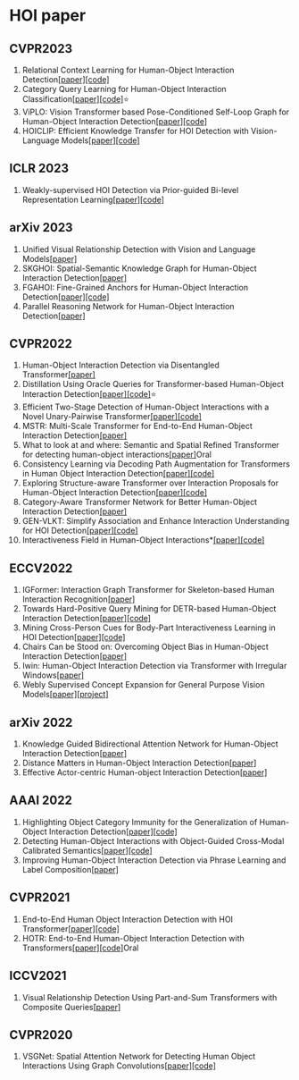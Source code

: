 # HOI paper
##  CVPR2023
1. Relational Context Learning for Human-Object Interaction Detection[[paper]](https://arxiv.org/pdf/2304.04997.pdf)[[code]](https://github.com/OreoChocolate/MUREN)
2. Category Query Learning for Human-Object Interaction Classification[[paper]](https://arxiv.org/pdf/2303.14005.pdf)[[code]](https://github.com/charles-xie/CQL)⭐
3. ViPLO: Vision Transformer based Pose-Conditioned Self-Loop Graph for Human-Object Interaction Detection[[paper]](https://arxiv.org/pdf/2304.08114v1.pdf)[[code]](https://github.com/Jeeseung-Park/ViPLO)
4. HOICLIP: Efficient Knowledge Transfer for HOI Detection with Vision-Language Models[[paper]](https://arxiv.org/pdf/2303.15786.pdf)[[code]](https://github.com/Artanic30/HOICLIP)

## ICLR 2023
1. Weakly-supervised HOI Detection via Prior-guided Bi-level Representation Learning[[paper]](https://arxiv.org/pdf/2303.01313.pdf)[[code]](https://github.com/bobwan1995/Weakly-HOI)


## arXiv 2023
1. Unified Visual Relationship Detection with Vision and Language Models[[paper]](https://arxiv.org/pdf/2303.08998.pdf)
2. SKGHOI: Spatial-Semantic Knowledge Graph for Human-Object Interaction Detection[[paper]](https://arxiv.org/pdf/2303.04253.pdf)
3. FGAHOI: Fine-Grained Anchors for Human-Object Interaction Detection[[paper]](https://arxiv.org/pdf/2301.04019.pdf)[[code]](https://github.com/xiaomabufei/FGAHOI)
4. Parallel Reasoning Network for Human-Object Interaction Detection[[paper]](https://arxiv.org/pdf/2301.03510.pdf)

## CVPR2022
1. Human-Object Interaction Detection via Disentangled Transformer[[paper]](https://arxiv.org/pdf/2204.09290.pdf)
2. Distillation Using Oracle Queries for Transformer-based Human-Object Interaction Detection[[paper]](https://openaccess.thecvf.com/content/CVPR2022/papers/Qu_Distillation_Using_Oracle_Queries_for_Transformer-Based_Human-Object_Interaction_Detection_CVPR_2022_paper.pdf)[[code]](https://github.com/SherlockHolmes221/DOQ)⭐
3. Efficient Two-Stage Detection of Human-Object Interactions with a Novel Unary-Pairwise Transformer[[paper]](https://arxiv.org/pdf/2112.01838v1.pdf)[[code]](https://github.com/fredzzhang/upt)
4. MSTR: Multi-Scale Transformer for End-to-End Human-Object Interaction Detection[[paper]](https://arxiv.org/pdf/2203.14709.pdf)
5. What to look at and where: Semantic and Spatial Refined Transformer for detecting human-object interactions[[paper]](https://arxiv.org/pdf/2204.00746.pdf)Oral 
6. Consistency Learning via Decoding Path Augmentation for Transformers in Human Object Interaction Detection[[paper]](https://arxiv.org/pdf/2204.04836.pdf)[[code]](https://github.com/mlvlab/CPC_HOI)
7. Exploring Structure-aware Transformer over Interaction Proposals for Human-Object Interaction Detection[[paper]](https://arxiv.org/pdf/2206.06291.pdf)[[code]](https://github.com/zyong812/STIP)
8. Category-Aware Transformer Network for Better Human-Object Interaction Detection[[paper]](https://arxiv.org/pdf/2204.04911.pdf)
9. GEN-VLKT: Simplify Association and Enhance Interaction Understanding for HOI Detection[[paper]](https://arxiv.org/pdf/2203.13954v1.pdf)[[code]](https://github.com/YueLiao/gen-vlkt)
10. Interactiveness Field in Human-Object Interactions*[[paper]](https://arxiv.org/pdf/2204.07718.pdf)[[code]](https://github.com/Foruck/Interactiveness-Field)

## ECCV2022
1. IGFormer: Interaction Graph Transformer for Skeleton-based Human Interaction Recognition[[paper]](https://arxiv.org/pdf/2207.12100.pdf)
2. Towards Hard-Positive Query Mining for DETR-based Human-Object Interaction Detection[[paper]](https://arxiv.org/pdf/2207.05293.pdf)[[code]](https://github.com/MuchHair/HQM)
3. Mining Cross-Person Cues for Body-Part Interactiveness Learning in HOI Detection[[paper]](https://arxiv.org/pdf/2207.14192v1.pdf)[[code]](https://github.com/enlighten0707/Body-Part-Map-for-Interactiveness)
4. Chairs Can be Stood on: Overcoming Object Bias in Human-Object Interaction Detection[[paper]](https://arxiv.org/pdf/2207.02400.pdf)
5. Iwin: Human-Object Interaction Detection via Transformer with Irregular Windows[[paper]](https://arxiv.org/pdf/2203.10537.pdf)
6. Webly Supervised Concept Expansion for General Purpose Vision Models[[paper]](https://arxiv.org/pdf/2202.02317.pdf)[[project]](https://prior.allenai.org/projects/gpv2)

## arXiv 2022
1. Knowledge Guided Bidirectional Attention Network for Human-Object Interaction Detection[[paper]](https://arxiv.org/pdf/2207.07979.pdf)
2. Distance Matters in Human-Object Interaction Detection[[paper]](https://arxiv.org/pdf/2207.01869.pdf)
3. Effective Actor-centric Human-object Interaction Detection[[paper]](https://arxiv.org/pdf/2202.11998.pdf)

## AAAI 2022
1. Highlighting Object Category Immunity for the Generalization of Human-Object Interaction Detection[[paper]](https://arxiv.org/pdf/2202.09492.pdf)[[code]](https://github.com/Foruck/OC-Immunity)
2. Detecting Human-Object Interactions with Object-Guided Cross-Modal Calibrated Semantics[[paper]](https://arxiv.org/pdf/2202.00259.pdf)[[code]](https://github.com/JacobYuan7/OCN-HOI-Benchmark)
3. Improving Human-Object Interaction Detection via Phrase Learning and Label Composition[[paper]](https://arxiv.org/pdf/2112.07383.pdf)

## CVPR2021
1. End-to-End Human Object Interaction Detection with HOI Transformer[[paper]](https://arxiv.org/pdf/2103.04503.pdf)[[code]](https://github.com/bbepoch/HoiTransformer)
2. HOTR: End-to-End Human-Object Interaction Detection with Transformers[[paper]](https://arxiv.org/pdf/2104.13682.pdf)[[code]](https://github.com/kakaobrain/HOTR)Oral 

## ICCV2021
1. Visual Relationship Detection Using Part-and-Sum Transformers with Composite Queries[[paper]](https://arxiv.org/pdf/2105.02170.pdf)


## CVPR2020
1. VSGNet: Spatial Attention Network for Detecting Human Object Interactions
Using Graph Convolutions[[paper]](https://arxiv.org/pdf/2003.05541.pdf)[[code]](https://github.com/ASMIftekhar/VSGNet)

